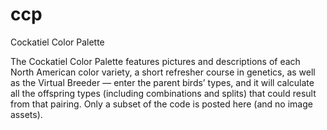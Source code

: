 # ccp
Cockatiel Color Palette

The Cockatiel Color Palette features pictures and descriptions of each North American color variety, a short refresher course in genetics, as well as the Virtual Breeder — enter the parent birds’ types, and it will calculate all the offspring types (including combinations and splits) that could result from that pairing. Only a subset of the code is posted here (and no image assets).
